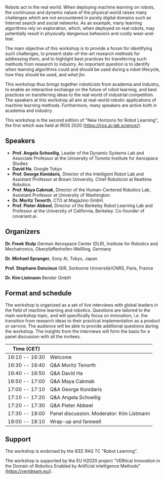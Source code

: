 Robots act in the real world. When deploying machine learning on robots,
the continuous and dynamic nature of the physical world raises many
challenges which are not encountered in purely digital domains such as
Internet search and social networks. As an example, many learning
algorithms rely on exploration, which, when deployed on real robots, may
potentially result in physically dangerous behaviors and costly
wear-and-tear.

The main objective of this workshop is to provide a forum for
identifying such challenges, to present state-of-the-art research
methods for addressing them, and to highlight best practices for
transferring such methods from research to industry. An important
question is to identify *when* learning algorithms could and should be
used during a robot lifecycle, *how* they should be used, and *what
for*.

This workshop thus brings together roboticists from academia and
industry, to enable an interactive exchange on the future of robot
learning, and best practices on transferring ideas to the real world of
industrial competition. The speakers at this workshop all aim at real-world robotic applications of
machine learning methods. Furthermore, many speakers are active both in
academia and industry.


This workshop is the second edition of "New Horizons for Robot
Learning", the first which was held at IROS 2020
(<https://iros.ai-lab.science/>).


## Speakers

* **Prof. Angela Schoellig**, Leader of the Dynamic Systems Lab and Associate Professor at the University of Toronto Institute for Aerospace Studies 
* **David Ha**, Google Tokyo
* **Prof. George Konidaris**, Director of the Intelligent Robot Lab and Assistant Professor at Brown University. Chief Roboticist at Realtime Robotics
* **Prof. Maya Cakmak**, Director of the Human-Centered Robotics Lab, Assistant Professor at University of Washington.
* **Dr. Moritz Tenorth**, CTO at Magazino GmbH.
* **Prof. Pieter Abbeel**, Director of the Berkeley Robot Learning Lab and Professor at the University of California, Berkeley. Co-founder of covariant.ai.

## Organizers

**Dr. Freek Stulp**
German Aerospace Center (DLR), Institute for Robotics and Mechatronics, Oberpfaffenhofen-Weßling, Germany

**Dr. Michael Spranger**, Sony AI, Tokyo, Japan

**Prof. Stephane Doncieux**
ISIR, Sorbonne Université/CNRS, Paris, France

**Dr. Kim Listmann**
Bender GmbH


## Format and schedule

The workshop is organized as a set of live interviews with global leaders in the field of machine learning and robotics. Questions are tailored to the main workshop topic, and will specifically focus on innovation, i.e. the transition from research ideas to their practical implementation as a product or service. The audience will be able to provide additional questions during the workshop. The insights from the interviews will form the basis for a panel discussion with all the invitees.

| Time (CET)            |                       | 
|-----------------------|-----------------------|
| 16:10 -- 16:30        | Welcome               | 
| 16:30 -- 16:40        | Q&A Moritz Tenorth    | 
| 16:40 -- 16:50        | Q&A David Ha          | 
| 16:50 -- 17:00        | Q&A Maya Cakmak       | 
| 17:00 -- 17:10        | Q&A George Konidaris  | 
| 17:10 -- 17:20        | Q&A Angela Schoellig  | 
| 17:20 -- 17:30        | Q&A Pieter Abbeel     | 
| 17:30 -- 18:00        | Panel discussion. Moderator: Kim Listmann  |   
| 18:00 -- 18:10        | Wrap-up and farewell  |


## Support

The workshop is endorsed by the IEEE RAS TC "Robot Learning".

The workshop is supported by the EU H2020 project "VERtical
Innovation in the Domain of Robotics Enabled by Artificial intelligence
Methods" (https://veridream.eu/).
